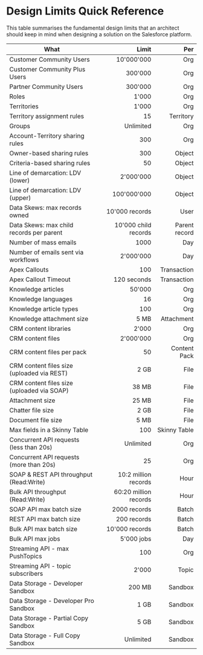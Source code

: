 # Design Limits Quick Reference
This table summarises the fundamental design limits that an architect should keep in mind when designing a solution on the Salesforce platform.

| What                                           |         Limit           |           Per    |
| ---------------------------------------------- | ----------------------: | ---------------: |
| Customer Community Users                       | 10'000'000              | Org              |
| Customer Community Plus Users                  | 300'000                 | Org              |
| Partner Community Users                        | 300'000                 | Org              |
| Roles                                          | 1'000                   | Org              |
| Territories                                    | 1'000                   | Org              |
| Territory assignment rules                     | 15                      | Territory        |
| Groups                                         | Unlimited               | Org              |
| Account-Territory sharing rules                | 300                     | Org              |
| Owner-based sharing rules                      | 300                     | Object           |
| Criteria-based sharing rules                   | 50                      | Object           |
| Line of demarcation: LDV (lower)               | 2'000'000               | Object           |
| Line of demarcation: LDV (upper)               | 100'000'000             | Object           |
| Data Skews: max records owned                  | 10'000 records          | User             |
| Data Skews: max child records per parent       | 10'000 child records    | Parent record    |
| Number of mass emails                          | 1000                    | Day              |
| Number of emails sent via workflows            | 2'000'000               | Day              |
| Apex Callouts                                  | 100                     | Transaction      |
| Apex Callout Timeout                           | 120 seconds             | Transaction      |
| Knowledge articles                             | 50'000                  | Org              |
| Knowledge languages                            | 16                      | Org              |
| Knowledge article types                        | 100                     | Org              |
| Knowledge attachment size                      | 5 MB                    | Attachment       |
| CRM content libraries                          | 2'000                   | Org              |
| CRM content files                              | 2'000'000               | Org              |
| CRM content files per pack                     | 50                      | Content Pack     |
| CRM content files size (uploaded via REST)     | 2 GB                    | File             |
| CRM content files size (uploaded via SOAP)     | 38 MB                   | File             |
| Attachment size                                | 25 MB                   | File             |
| Chatter file size                              | 2 GB                    | File             |
| Document file size                             | 5 MB                    | File             |
| Max fields in a Skinny Table                   | 100                     | Skinny Table     |
| Concurrent API requests (less than 20s)        | Unlimited               | Org              |
| Concurrent API requests (more than 20s)        | 25                      | Org              |
| SOAP & REST API throughput (Read:Write)        | 10:2 million records    | Hour             |
| Bulk API throughput (Read:Write)               | 60:20 million records   | Hour             |
| SOAP API max batch size                        | 2000 records            | Batch            |
| REST API max batch size                        | 200 records             | Batch            |
| Bulk API max batch size                        | 10'000 records          | Batch            |
| Bulk API max jobs                              | 5'000 jobs              | Day              |
| Streaming API - max PushTopics                 | 100                     | Org              |
| Streaming API - topic subscribers              | 2'000                   | Topic            |
| Data Storage - Developer Sandbox               | 200 MB                  | Sandbox          |
| Data Storage - Developer Pro Sandbox           | 1 GB                    | Sandbox          |
| Data Storage - Partial Copy Sandbox            | 5 GB                    | Sandbox          |
| Data Storage - Full Copy Sandbox               | Unlimited               | Sandbox          |

